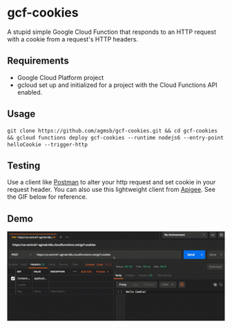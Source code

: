 # gcf-cookies

A stupid simple Google Cloud Function that responds to an HTTP request with a cookie from a request's HTTP headers.

## Requirements

* Google Cloud Platform project
* gcloud set up and initialized for a project with the Cloud Functions API enabled.

## Usage

```
git clone https://github.com/agmsb/gcf-cookies.git && cd gcf-cookies && gcloud functions deploy gcf-cookies --runtime nodejs6 --entry-point helloCookie --trigger-http
```

## Testing

Use a client like [Postman](https://www.getpostman.com) to alter your http request and set cookie in your request header. You can also use this lightweight client from [Apigee](https://apigee-rest-client.appspot.com/). See the GIF below for reference.

## Demo

![demo-gif](/gcf-cookies-demo.gif)